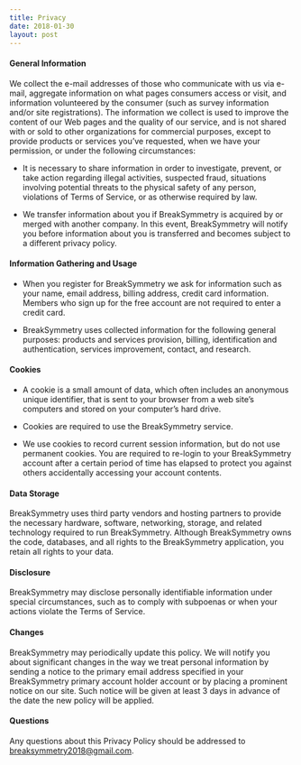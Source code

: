 ```yaml
---
title: Privacy
date: 2018-01-30
layout: post
---
```


#### General Information
We collect the e-mail addresses of those who communicate with us via e-mail, aggregate information on what pages consumers access or visit, and information volunteered by the consumer (such as survey information and/or site registrations). The information we collect is used to improve the content of our Web pages and the quality of our service, and is not shared with or sold to other organizations for commercial purposes, except to provide products or services you’ve requested, when we have your permission, or under the following circumstances:

* It is necessary to share information in order to investigate, prevent, or take action regarding illegal activities, suspected fraud, situations involving potential threats to the physical safety of any person, violations of Terms of Service, or as otherwise required by law.

* We transfer information about you if BreakSymmetry is acquired by or merged with another company. In this event, BreakSymmetry will notify you before information about you is transferred and becomes subject to a different privacy policy.

#### Information Gathering and Usage
* When you register for BreakSymmetry we ask for information such as your name, email address, billing address, credit card information. Members who sign up for the free account are not required to enter a credit card.

* BreakSymmetry uses collected information for the following general purposes: products and services provision, billing, identification and authentication, services improvement, contact, and research.

#### Cookies
* A cookie is a small amount of data, which often includes an anonymous unique identifier, that is sent to your browser from a web site’s computers and stored on your computer’s hard drive.

* Cookies are required to use the BreakSymmetry service.

* We use cookies to record current session information, but do not use permanent cookies. You are required to re-login to your BreakSymmetry account after a certain period of time has elapsed to protect you against others accidentally accessing your account contents.

#### Data Storage
BreakSymmetry uses third party vendors and hosting partners to provide the necessary hardware, software, networking, storage, and related technology required to run BreakSymmetry. Although BreakSymmetry owns the code, databases, and all rights to the BreakSymmetry application, you retain all rights to your data.

#### Disclosure
BreakSymmetry may disclose personally identifiable information under special circumstances, such as to comply with subpoenas or when your actions violate the Terms of Service.

#### Changes
BreakSymmetry may periodically update this policy. We will notify you about significant changes in the way we treat personal information by sending a notice to the primary email address specified in your BreakSymmetry primary account holder account or by placing a prominent notice on our site. Such notice will be given at least 3 days in advance of the date the new policy will be applied.

#### Questions
Any questions about this Privacy Policy should be addressed to [breaksymmetry2018@gmail.com](mailto:breaksymmetry2018@gmail.com).
